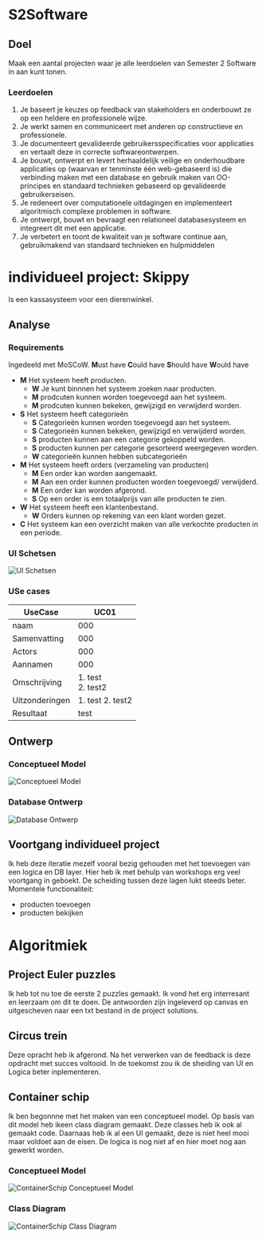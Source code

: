 # S2Software
## Doel
Maak een aantal projecten waar je alle leerdoelen van Semester 2 Software in aan kunt tonen. 
### Leerdoelen
1. Je baseert je keuzes op feedback van stakeholders en onderbouwt ze op een heldere en professionele wijze.
2. Je werkt samen en communiceert met anderen op constructieve en professionele.
3. Je documenteert gevalideerde gebruikersspecificaties voor applicaties en vertaalt deze in correcte softwareontwerpen.
4. Je bouwt, ontwerpt en levert herhaaldelijk veilige en onderhoudbare applicaties op (waarvan er tenminste één web-gebaseerd is) die verbinding maken met een database en gebruik maken van OO-principes en standaard technieken gebaseerd op gevalideerde gebruikerseisen.
5. Je redeneert over computationele uitdagingen en implementeert algoritmisch complexe problemen in software.
6. Je ontwerpt, bouwt en bevraagt een relationeel databasesysteem en integreert dit met een applicatie.
7. Je verbetert en toont de kwaliteit van je software continue aan, gebruikmakend van standaard technieken en hulpmiddelen

# individueel project: Skippy
Is een kassasysteem voor een dierenwinkel.
## Analyse
### Requirements
Ingedeeld met MoSCoW. 
**M**ust have
**C**ould have
**S**hould have
**W**ould have
- **M** Het systeem heeft producten.
    - **W** Je kunt binnnen het systeem zoeken naar producten.
    - **M** prodcuten kunnen worden toegevoegd aan het systeem.
    - **M** prodcuten kunnen bekeken, gewijzigd en verwijderd worden.
- **S** Het systeem heeft categorieën
    - **S** Categorieën kunnen worden toegevoegd aan het systeem.
    - **S** Categorieën kunnen bekeken, gewijzigd en verwijderd worden.
    - **S** producten kunnen aan een categorie gekoppeld worden.
    - **S** producten kunnen per categorie gesorteerd weergegeven worden.
    - **W** categorieën kunnen hebben subcategorieën
- **M** Het systeem heeft orders (verzameling van producten)
    - **M** Een order kan worden aangemaakt.
    - **M** Aan een order kunnen producten worden toegevoegd/ verwijderd.
    - **M** Een order kan worden afgerond. 
    - **S** Op een order is een totaalprijs van alle producten te zien.
- **W** Het systeem heeft een klantenbestand.
    - **W** Orders kunnen op rekening van een klant worden gezet.
- **C** Het systeem kan een overzicht maken van alle verkochte producten in een periode.
### UI Schetsen
![UI Schetsen](/Diagrams/img/UI_Schetsen.png)
### USe cases
| UseCase | UC01 |
| --- | --- |
| naam | 000 |
| Samenvatting | 000 |
| Actors | 000 |
| Aannamen | 000 |
| Omschrijving | 1. test<br> 2. test2 |
| Uitzonderingen | 1. test 2. test2 |
| Resultaat | test |

## Ontwerp
### Conceptueel Model
![Conceptueel Model](/Diagrams/img/Conceptueel_Model.png)
### Database Ontwerp
![Database Ontwerp](/Diagrams/img/DatabaseOntwerp.png)

## Voortgang individueel project
Ik heb deze iteratie mezelf vooral bezig gehouden met het toevoegen van een logica en DB layer. Hier heb ik met behulp van workshops erg veel voortgang in geboekt. De scheiding tussen deze lagen lukt steeds beter.
Momentele functionaliteit:
- producten toevoegen
- producten bekijken

# Algoritmiek
## Project Euler puzzles
Ik heb tot nu toe de eerste 2 puzzles gemaakt. Ik vond het erg interresant en leerzaam om dit te doen. De antwoorden zijn ingeleverd op canvas en uitgescheven naar een txt bestand in de project solutions. 
## Circus trein
Deze opracht heb ik afgerond. Na het verwerken van de feedback is deze opdracht met succes voltooid. In de toekomst zou ik de sheiding van UI en Logica beter inplementeren.
## Container schip
Ik ben begonnne met het maken van een conceptueel model. Op basis van dit model heb ikeen class diagram gemaakt. Deze classes heb ik ook al gemaakt code. Daarnaas heb ik al een UI gemaakt, deze is niet heel mooi maar voldoet aan de eisen. De logica is nog niet af en hier moet nog aan gewerkt worden.
### Conceptueel Model
![ContainerSchip Conceptueel Model](/Algoritmiek/Diagrams/ContainerSchip_ConceptueelModel.png)
### Class Diagram
![ContainerSchip Class Diagram](/Algoritmiek/Diagrams/ContainerSchip_ClassDiagram.png)
